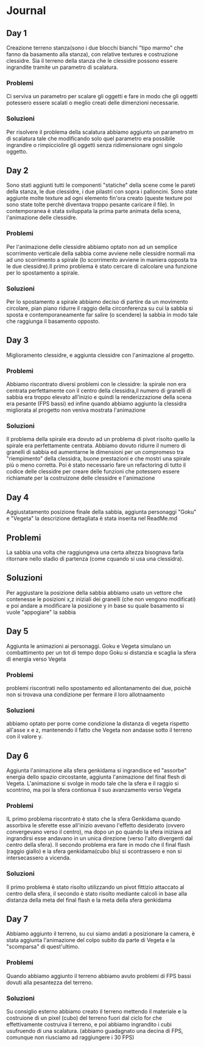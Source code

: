 
# Journal

## Day 1
  Creazione terreno stanza(sono i due blocchi bianchi "tipo marmo" che fanno da basamento alla stanza), con relative textures e
  costruzione clessidre. Sia il terreno della stanza che le clessidre possono essere ingrandite tramite un parametro di scalatura.
  ### Problemi
  Ci serviva un parametro per scalare gli oggetti e fare in modo che gli oggetti potessero essere scalati o meglio creati delle
  dimenzioni necessarie.
  ### Soluzioni
  Per risolvere il problema della scalatura abbiamo aggiunto un parametro m di scalatura tale che modificando solo quel parametro
  era possibile ingrandire o rimpicciolire gli oggetti senza ridimensionare ogni singolo oggetto.

## Day 2
  Sono stati  aggiunti tutti le componenti "statiche" della scene come le pareti della stanza, le due clessidre, i due pilastri
  con sopra i palloncini. Sono state aggiunte molte texture ad ogni elemento fin'ora creato (queste texture poi sono state tolte
  perchè diventava troppo pesante caricare il file).
  In contemporanea è stata sviluppata la prima parte animata della scena, l'animazione delle clessidre.
  ### Problemi
  Per l'animazione delle clessidre abbiamo optato non ad un semplice scorrimento verticale della sabbia come avviene nelle 
  clessidre normali ma ad uno scorrimento a spirale (lo scorrimento avviene in maniera opposta tra le due clessidre).Il primo
  problema è stato cercare di calcolare una funzione per lo spostamento a spirale.
  ### Soluzioni
  Per lo spostamento a spirale abbiamo deciso di partire da un movimento circolare, pian piano ridurre il raggio della 
  circonferenza su cui la sabbia si sposta e contemporaneamente far salire (o scendere) la sabbia in modo tale che raggiunga 
  il basamento opposto.

## Day 3
  Miglioramento clessidre, e aggiunta clessidre con l'animazione al progetto.
  ### Problemi
  Abbiamo riscontrato diversi problemi con le clessidre: la spirale non era centrata perfettamente con il centro della 
  clessidra,il numero di granelli di sabbia era troppo elevato all'inizio e quindi la renderizzazione della scena era pesante
  (FPS bassi) ed infine quando abbiamo aggiunto la clessidra migliorata al progetto non veniva mostrata l'animazione
  ### Soluzioni
  Il problema della spirale era dovuto ad un problema di pivot risolto quello la spirale era perfettamente centrata. Abbiamo
  dovuto ridurre il numero di granelli di sabbia ed aumentarne le dimensioni per un compromeso tra "riempimento" della 
  clessidra, buone prestazioni e che mostri una spirale più o meno corretta. Poi è stato necessario fare un refactoring di tutto 
  il codice delle clessidre per creare delle funzioni che potessero essere richiamate per la costruizone delle clessidre e
  l'animazione

## Day 4
  Aggiustatamento posizione finale della sabbia, aggiunta personaggi "Goku" e "Vegeta" la descrizione dettagliata è stata 
  inserita nel ReadMe.md
  ## Problemi
  La sabbia una volta che raggiungeva una certa altezza bisognava farla ritornare nello stadio di partenza (come cquando si usa 
  una clessidra).
  ## Soluzioni
   Per aggiustare la posizione della sabbia abbiamo usato un vettore che contenesse le posizioni x,z iniziali dei granelli (che
   non vengono modificati) e poi andare a modificare la posizione y in base su quale basamento si vuole "appogiare" la sabbia

## Day 5
  Aggiunta le animazioni ai personaggi. Goku e Vegeta simulano un combattimento per un tot di tempo dopo Goku si distanzia e
  scaglia la sfera di energia verso Vegeta
   ### Problemi
  problemi riscontrati nello spostamento ed allontanamento dei due, poichè non si trovava una condizione per fermare il loro allotnaamento 
  ### Soluzioni
  abbiamo optato per porre come condizione la distanza di vegeta rispetto all'asse x e z, mantenendo il fatto che Vegeta non                           andasse sotto il terreno con il valore y.
## Day 6
  Aggiunta l'animazione alla sfera genkidama si ingrandisce ed "assorbe" energia dello spazio circostante, aggiunta l'animazione 
  del final flesh di Vegeta. L'animazione si svolge in modo tale che la sfera e il raggio si scontrino, ma poi la sfera contionua
  il suo avanzamento verso Vegeta
  ### Problemi
  IL primo problema riscontrato è stato che la sfera Genkidama quando assorbiva le sferette esse all'inizio avevano l'effetto 
  desiderato (ovvero convergevano verso il centro), ma dopo un po quando la sfera iniziava ad ingrandirsi esse andavano in un 
  unica direzione (verso l'alto divergenti dal centro della sfera).
  Il secondo problema era fare in modo che il final flash (raggio giallo) e la sfera genkidama(cubo blu) si scontrassero e non 
  si intersecassero a vicenda.
  ### Soluzioni
  Il primo problema è stato risolto utilizzando un pivot fittizio attaccato al centro della sfera, il secondo è stato risolto
  mediante calcoli in base alla distanza della meta del final flash e la meta della sfera genkidama

## Day 7
  Abbiamo aggiunto il terreno, su cui siamo andati a posizionare la camera, è stata aggiunta l'animazione del colpo subito da
  parte di Vegeta e la "scomparsa" di quest'ultimo.
  ### Problemi
  Quando abbiamo aggiunto il terreno abbiamo avuto problemi di FPS bassi dovuti alla pesantezza del terreno.
  ### Soluzioni
  Su consiglio esterno abbiamo creato il terreno mettendo il materiale e la costruione di un pixel (cubo) del terreno fuori dal
  ciclo for che effettivamente costruiva il terreno, e poi abbiamo ingrandito i cubi usufruendo di una scalatura.
  (abbiamo guadagnato una decina di FPS, comunque non riusciamo ad raggiungere i 30 FPS)
